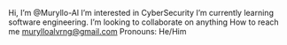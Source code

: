 Hi, I’m @Muryllo-Al
I’m interested in CyberSecurity
I’m currently learning software engineering.
I’m looking to collaborate on anything
How to reach me murylloalvrng@gmail.com
Pronouns: He/Him
